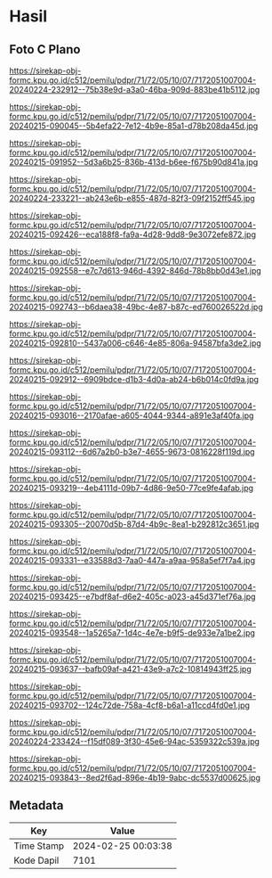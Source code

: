 # Hasil

## Foto C Plano

https://sirekap-obj-formc.kpu.go.id/c512/pemilu/pdpr/71/72/05/10/07/7172051007004-20240224-232912--75b38e9d-a3a0-46ba-909d-883be41b5112.jpg

https://sirekap-obj-formc.kpu.go.id/c512/pemilu/pdpr/71/72/05/10/07/7172051007004-20240215-090045--5b4efa22-7e12-4b9e-85a1-d78b208da45d.jpg

https://sirekap-obj-formc.kpu.go.id/c512/pemilu/pdpr/71/72/05/10/07/7172051007004-20240215-091952--5d3a6b25-836b-413d-b6ee-f675b90d841a.jpg

https://sirekap-obj-formc.kpu.go.id/c512/pemilu/pdpr/71/72/05/10/07/7172051007004-20240224-233221--ab243e6b-e855-487d-82f3-09f2152ff545.jpg

https://sirekap-obj-formc.kpu.go.id/c512/pemilu/pdpr/71/72/05/10/07/7172051007004-20240215-092426--eca188f8-fa9a-4d28-9dd8-9e3072efe872.jpg

https://sirekap-obj-formc.kpu.go.id/c512/pemilu/pdpr/71/72/05/10/07/7172051007004-20240215-092558--e7c7d613-946d-4392-846d-78b8bb0d43e1.jpg

https://sirekap-obj-formc.kpu.go.id/c512/pemilu/pdpr/71/72/05/10/07/7172051007004-20240215-092743--b6daea38-49bc-4e87-b87c-ed760026522d.jpg

https://sirekap-obj-formc.kpu.go.id/c512/pemilu/pdpr/71/72/05/10/07/7172051007004-20240215-092810--5437a006-c646-4e85-806a-94587bfa3de2.jpg

https://sirekap-obj-formc.kpu.go.id/c512/pemilu/pdpr/71/72/05/10/07/7172051007004-20240215-092912--6909bdce-d1b3-4d0a-ab24-b6b014c0fd9a.jpg

https://sirekap-obj-formc.kpu.go.id/c512/pemilu/pdpr/71/72/05/10/07/7172051007004-20240215-093016--2170afae-a605-4044-9344-a891e3af40fa.jpg

https://sirekap-obj-formc.kpu.go.id/c512/pemilu/pdpr/71/72/05/10/07/7172051007004-20240215-093112--6d67a2b0-b3e7-4655-9673-0816228f119d.jpg

https://sirekap-obj-formc.kpu.go.id/c512/pemilu/pdpr/71/72/05/10/07/7172051007004-20240215-093219--4eb4111d-09b7-4d86-9e50-77ce9fe4afab.jpg

https://sirekap-obj-formc.kpu.go.id/c512/pemilu/pdpr/71/72/05/10/07/7172051007004-20240215-093305--20070d5b-87d4-4b9c-8ea1-b292812c3651.jpg

https://sirekap-obj-formc.kpu.go.id/c512/pemilu/pdpr/71/72/05/10/07/7172051007004-20240215-093331--e33588d3-7aa0-447a-a9aa-958a5ef7f7a4.jpg

https://sirekap-obj-formc.kpu.go.id/c512/pemilu/pdpr/71/72/05/10/07/7172051007004-20240215-093425--e7bdf8af-d6e2-405c-a023-a45d371ef76a.jpg

https://sirekap-obj-formc.kpu.go.id/c512/pemilu/pdpr/71/72/05/10/07/7172051007004-20240215-093548--1a5265a7-1d4c-4e7e-b9f5-de933e7a1be2.jpg

https://sirekap-obj-formc.kpu.go.id/c512/pemilu/pdpr/71/72/05/10/07/7172051007004-20240215-093637--bafb09af-a421-43e9-a7c2-10814943ff25.jpg

https://sirekap-obj-formc.kpu.go.id/c512/pemilu/pdpr/71/72/05/10/07/7172051007004-20240215-093702--124c72de-758a-4cf8-b6a1-a11ccd4fd0e1.jpg

https://sirekap-obj-formc.kpu.go.id/c512/pemilu/pdpr/71/72/05/10/07/7172051007004-20240224-233424--f15df089-3f30-45e6-94ac-5359322c539a.jpg

https://sirekap-obj-formc.kpu.go.id/c512/pemilu/pdpr/71/72/05/10/07/7172051007004-20240215-093843--8ed2f6ad-896e-4b19-9abc-dc5537d00625.jpg


## Metadata

| Key        | Value               |
| ---------- | ------------------- |
| Time Stamp | 2024-02-25 00:03:38 |
| Kode Dapil | 7101                |



